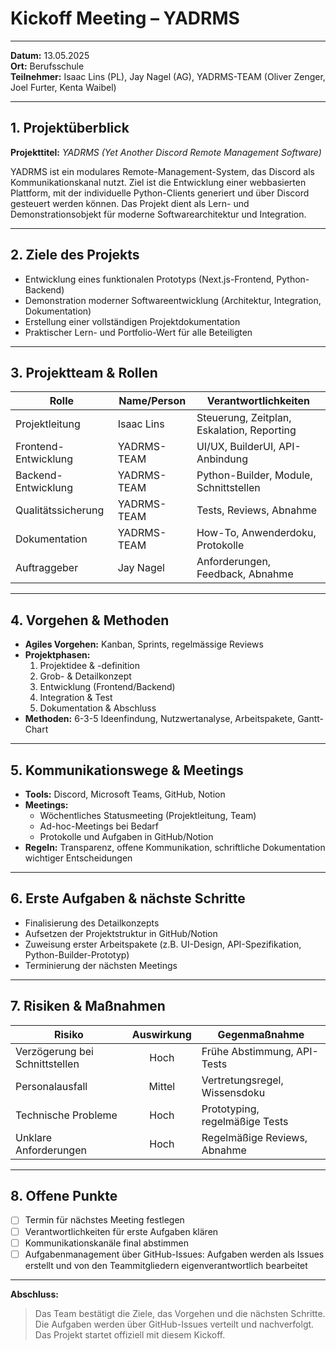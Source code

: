 # Kickoff Meeting – YADRMS

---

**Datum:** 13.05.2025  
**Ort:** Berufsschule  
**Teilnehmer:** Isaac Lins (PL), Jay Nagel (AG), YADRMS-TEAM (Oliver Zenger, Joel Furter, Kenta Waibel)

---

## 1. Projektüberblick

**Projekttitel:** *YADRMS (Yet Another Discord Remote Management Software)*

YADRMS ist ein modulares Remote-Management-System, das Discord als Kommunikationskanal nutzt. Ziel ist die Entwicklung einer webbasierten Plattform, mit der individuelle Python-Clients generiert und über Discord gesteuert werden können. Das Projekt dient als Lern- und Demonstrationsobjekt für moderne Softwarearchitektur und Integration.

---

## 2. Ziele des Projekts

- Entwicklung eines funktionalen Prototyps (Next.js-Frontend, Python-Backend)
- Demonstration moderner Softwareentwicklung (Architektur, Integration, Dokumentation)
- Erstellung einer vollständigen Projektdokumentation
- Praktischer Lern- und Portfolio-Wert für alle Beteiligten

---

## 3. Projektteam & Rollen

| **Rolle**              | **Name/Person**                | **Verantwortlichkeiten**                        |
|------------------------|---------------------------------|-------------------------------------------------|
| Projektleitung         | Isaac Lins                      | Steuerung, Zeitplan, Eskalation, Reporting      |
| Frontend-Entwicklung   | YADRMS-TEAM                     | UI/UX, BuilderUI, API-Anbindung                 |
| Backend-Entwicklung    | YADRMS-TEAM                     | Python-Builder, Module, Schnittstellen          |
| Qualitätssicherung     | YADRMS-TEAM                     | Tests, Reviews, Abnahme                         |
| Dokumentation          | YADRMS-TEAM                     | How-To, Anwenderdoku, Protokolle                |
| Auftraggeber           | Jay Nagel                       | Anforderungen, Feedback, Abnahme                |

---

## 4. Vorgehen & Methoden

- **Agiles Vorgehen:** Kanban, Sprints, regelmässige Reviews
- **Projektphasen:**
    1. Projektidee & -definition
    2. Grob- & Detailkonzept
    3. Entwicklung (Frontend/Backend)
    4. Integration & Test
    5. Dokumentation & Abschluss
- **Methoden:** 6-3-5 Ideenfindung, Nutzwertanalyse, Arbeitspakete, Gantt-Chart

---

## 5. Kommunikationswege & Meetings

- **Tools:** Discord, Microsoft Teams, GitHub, Notion
- **Meetings:**
    - Wöchentliches Statusmeeting (Projektleitung, Team)
    - Ad-hoc-Meetings bei Bedarf
    - Protokolle und Aufgaben in GitHub/Notion
- **Regeln:** Transparenz, offene Kommunikation, schriftliche Dokumentation wichtiger Entscheidungen

---

## 6. Erste Aufgaben & nächste Schritte

- Finalisierung des Detailkonzepts
- Aufsetzen der Projektstruktur in GitHub/Notion
- Zuweisung erster Arbeitspakete (z.B. UI-Design, API-Spezifikation, Python-Builder-Prototyp)
- Terminierung der nächsten Meetings

---

## 7. Risiken & Maßnahmen

| **Risiko**                     | **Auswirkung** | **Gegenmaßnahme**                      |
|-------------------------------|:--------------:|-----------------------------------------|
| Verzögerung bei Schnittstellen | Hoch           | Frühe Abstimmung, API-Tests             |
| Personalausfall                | Mittel         | Vertretungsregel, Wissensdoku           |
| Technische Probleme            | Hoch           | Prototyping, regelmäßige Tests          |
| Unklare Anforderungen          | Hoch           | Regelmäßige Reviews, Abnahme            |

---

## 8. Offene Punkte

- [ ] Termin für nächstes Meeting festlegen
- [ ] Verantwortlichkeiten für erste Aufgaben klären
- [ ] Kommunikationskanäle final abstimmen
- [ ] Aufgabenmanagement über GitHub-Issues: Aufgaben werden als Issues erstellt und von den Teammitgliedern eigenverantwortlich bearbeitet

---

**Abschluss:**
> Das Team bestätigt die Ziele, das Vorgehen und die nächsten Schritte. Die Aufgaben werden über GitHub-Issues verteilt und nachverfolgt. Das Projekt startet offiziell mit diesem Kickoff.
